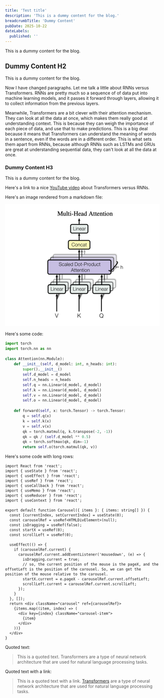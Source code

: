 ```yaml
---
title: 'Test title'
description: 'This is a dummy content for the blog.'
breadcrumbTitle: 'Dummy Content'
pubDate: 2025-10-22
dateLabels:
  published: ''
---
```


This is a dummy content for the blog.

## Dummy Content H2

This is a dummy content for the blog.

Now I have changed paragraphs. Let me talk a little about RNNs versus Transformers. RNNs are pretty much so a sequence of of data put into machine learning models, and it passes it forward through layers, allowing it to collect information from the previous layers.

Meanwhile, Transformers are a bit clever with their attention mechanism. They can look at all the data at once, which makes them really good at understanding context. This is because they can weigh the importance of each piece of data, and use that to make predictions. This is a big deal because it means that Transformers can understand the meaning of words in a sentence, even if the words are in a different order. This is what sets them apart from RNNs, because although RNNs such as LSTMs and GRUs are great at understanding sequential data, they can't look at all the data at once.

### Dummy Content H3

This is a dummy content for the blog.

Here's a link to a nice [YouTube video](https://www.youtube.com/watch?v=dQw4w9WgXcQ) about Transformers versus RNNs.

Here's an image rendered from a markdown file:

![Attention Mechanism](../../assets/sdpa.png)

Here's some code:

```python
import torch
import torch.nn as nn

class Attention(nn.Module):
    def __init__(self, d_model: int, n_heads: int):
        super().__init__()
        self.d_model = d_model
        self.n_heads = n_heads
        self.q = nn.Linear(d_model, d_model)
        self.k = nn.Linear(d_model, d_model)
        self.v = nn.Linear(d_model, d_model)
        self.o = nn.Linear(d_model, d_model)

    def forward(self, x: torch.Tensor) -> torch.Tensor:
        q = self.q(x)
        k = self.k(x)
        v = self.v(x)
        qk = torch.matmul(q, k.transpose(-2, -1))
        qk = qk / (self.d_model ** 0.5)
        qk = torch.softmax(qk, dim=-1)
        return self.o(torch.matmul(qk, v))
```

Here's some code with long rows:

```tsx
import React from 'react';
import { useState } from 'react';
import { useEffect } from 'react';
import { useRef } from 'react';
import { useCallback } from 'react';
import { useMemo } from 'react';
import { useReducer } from 'react';
import { useContext } from 'react';

export default function Carousel({ items }: { items: string[] }) {
  const [currentIndex, setCurrentIndex] = useState(0);
  const carouselRef = useRef<HTMLDivElement>(null);
  const isDragging = useRef(false);
  const startX = useRef(0);
  const scrollLeft = useRef(0);

  useEffect(() => {
    if (carouselRef.current) {
      carouselRef.current.addEventListener('mousedown', (e) => {
        isDragging.current = true;
        // so, the current position of the mouse is the pageX, and the offsetLeft is the position of the carousel. So, we can get the position of the mouse relative to the carousel.
        startX.current = e.pageX - carouselRef.current.offsetLeft;
        scrollLeft.current = carouselRef.current.scrollLeft;
      });
    }
  }, []);
  return <div className="carousel" ref={carouselRef}>
    {items.map((item, index) => (
      <div key={index} className="carousel-item">
        {item}
      </div>
    ))}
  </div>
}

```

Quoted text:

> This is a quoted text. Transformers are a type of neural network architecture that are used for natural language processing tasks.

Quoted text with a link:

> This is a quoted text with a link. [Transformers](https://en.wikipedia.org/wiki/Transformer_(machine_learning)) are a type of neural network architecture that are used for natural language processing tasks.